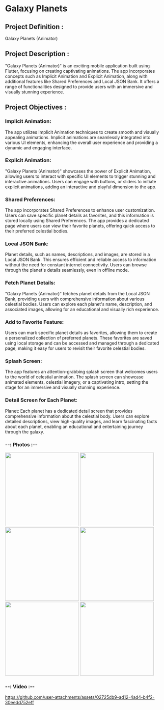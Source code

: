 # Galaxy Planets

## Project Definition :
Galaxy Planets (Animator)

## Project Description :

"Galaxy Planets (Animator)" is an exciting mobile application built using Flutter, focusing on creating captivating animations. The app incorporates concepts such as Implicit Animation and
Explicit Animation, along with additional features like Shared Preferences and Local JSON Bank. It offers a range of functionalities designed to provide users with an immersive and visually stunning experience.

## Project Objectives :

### Implicit Animation:
The app utilizes Implicit Animation techniques to create smooth and visually appealing animations. Implicit animations are seamlessly integrated into various UI elements, enhancing the overall user experience and providing a dynamic and engaging interface.

### Explicit Animation: 
"Galaxy Planets (Animator)" showcases the power of Explicit Animation, allowing users to interact with specific UI elements to trigger stunning and interactive animations. Users can engage with buttons, or sliders to initiate explicit animations, adding an interactive and playful dimension to the app.

### Shared Preferences:
The app incorporates Shared Preferences to enhance user customization. Users can save specific planet details as favorites, and this information is stored locally using Shared Preferences. The app provides a dedicated page where users can view their favorite planets, offering quick access to their preferred celestial bodies.

### Local JSON Bank: 
Planet details, such as names, descriptions, and images, are stored in a Local JSON Bank. This ensures efficient and reliable access to information without the need for constant internet connectivity. Users can browse through the planet's details seamlessly, even in offline mode.

### Fetch Planet Details:
"Galaxy Planets (Animator)" fetches planet details from the Local JSON Bank, providing users with comprehensive information about various celestial bodies. Users can explore each planet's name, description, and associated images, allowing for an educational and visually rich experience.

### Add to Favorite Feature:
Users can mark specific planet details as favorites, allowing them to create a personalized collection of preferred planets. These favorites are saved using local storage and can be accessed and managed through a dedicated page, making it easy for users to revisit their favorite celestial bodies.

### Splash Screen:
The app features an attention-grabbing splash screen that welcomes users to the world of celestial animation. The splash screen can showcase animated elements, celestial imagery, or a captivating intro, setting the stage for an immersive and visually stunning experience.

### Detail Screen for Each Planet:
Planet: Each planet has a dedicated detail screen that provides comprehensive information about the celestial body. Users can explore detailed descriptions, view high-quality images, and learn fascinating facts about each planet, enabling an educational and entertaining journey through the galaxy.

### --: Photos :--
<img src="https://github.com/user-attachments/assets/d492f67b-ee0e-4f6f-85ef-9f890e7cd446" width=240>
<img src="https://github.com/user-attachments/assets/77e188fe-e5ae-4e28-b7f0-0ef0a8a666b8" width=240>
<img src="https://github.com/user-attachments/assets/bb4331bf-ca07-44a0-828a-bfc4d5d976cd" width=240>
<img src="https://github.com/user-attachments/assets/3dd98f15-3322-40c5-b533-052ef5ac43b1" width=240>
<img src="https://github.com/user-attachments/assets/b434875d-eb61-4d4b-9f4a-48b12ca34cdf" width=240>
<img src="https://github.com/user-attachments/assets/6e4f056f-3ff1-4909-92c4-781af4f4059b" width=240>

### --: Video :--



https://github.com/user-attachments/assets/02725db9-ad12-4ad4-b4f2-30eedd752eff






